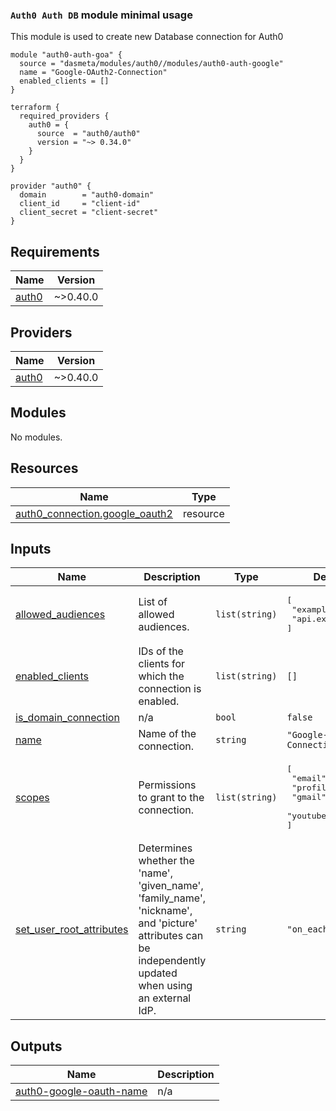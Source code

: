 ### `Auth0 Auth DB` module minimal usage
This module is used to create new Database connection for Auth0
```
module "auth0-auth-goa" {
  source = "dasmeta/modules/auth0//modules/auth0-auth-google"
  name = "Google-OAuth2-Connection"
  enabled_clients = []
}

terraform {
  required_providers {
    auth0 = {
      source  = "auth0/auth0"
      version = "~> 0.34.0"
    }
  }
}

provider "auth0" {
  domain        = "auth0-domain"
  client_id     = "client-id"
  client_secret = "client-secret"
}
```

<!-- BEGINNING OF PRE-COMMIT-TERRAFORM DOCS HOOK -->
## Requirements

| Name | Version |
|------|---------|
| <a name="requirement_auth0"></a> [auth0](#requirement\_auth0) | ~>0.40.0 |

## Providers

| Name | Version |
|------|---------|
| <a name="provider_auth0"></a> [auth0](#provider\_auth0) | ~>0.40.0 |

## Modules

No modules.

## Resources

| Name | Type |
|------|------|
| [auth0_connection.google_oauth2](https://registry.terraform.io/providers/auth0/auth0/latest/docs/resources/connection) | resource |

## Inputs

| Name | Description | Type | Default | Required |
|------|-------------|------|---------|:--------:|
| <a name="input_allowed_audiences"></a> [allowed\_audiences](#input\_allowed\_audiences) | List of allowed audiences. | `list(string)` | <pre>[<br>  "example.com",<br>  "api.example.com"<br>]</pre> | no |
| <a name="input_enabled_clients"></a> [enabled\_clients](#input\_enabled\_clients) | IDs of the clients for which the connection is enabled. | `list(string)` | `[]` | no |
| <a name="input_is_domain_connection"></a> [is\_domain\_connection](#input\_is\_domain\_connection) | n/a | `bool` | `false` | no |
| <a name="input_name"></a> [name](#input\_name) | Name of the connection. | `string` | `"Google-OAuth2-Connection"` | no |
| <a name="input_scopes"></a> [scopes](#input\_scopes) | Permissions to grant to the connection. | `list(string)` | <pre>[<br>  "email",<br>  "profile",<br>  "gmail",<br>  "youtube"<br>]</pre> | no |
| <a name="input_set_user_root_attributes"></a> [set\_user\_root\_attributes](#input\_set\_user\_root\_attributes) | Determines whether the 'name', 'given\_name', 'family\_name', 'nickname', and 'picture' attributes can be independently updated when using an external IdP. | `string` | `"on_each_login"` | no |

## Outputs

| Name | Description |
|------|-------------|
| <a name="output_auth0-google-oauth-name"></a> [auth0-google-oauth-name](#output\_auth0-google-oauth-name) | n/a |
<!-- END OF PRE-COMMIT-TERRAFORM DOCS HOOK -->
